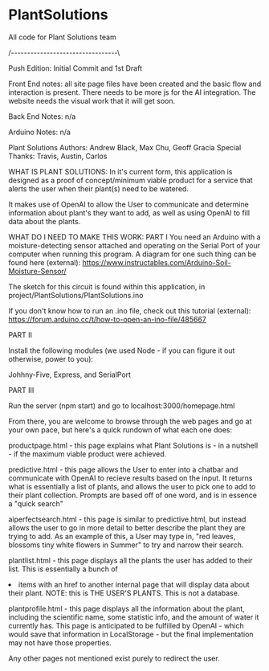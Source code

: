 # PlantSolutions
All code for Plant Solutions team

/---------------------------------\

Push Edition: Initial Commit and 1st Draft 

Front End notes: all site page files have been created and the basic flow and interaction is present. There needs to be more js for the AI integration. The website needs the visual work that it will get soon. 

Back End Notes: n/a

Arduino Notes: n/a

Plant Solutions
Authors: Andrew Black, Max Chu, Geoff Gracia
Special Thanks: Travis, Austin, Carlos

WHAT IS PLANT SOLUTIONS:
In it's current form, this application is designed as a proof of concept/minimum viable product for 
a service that alerts the user when their plant(s) need to be watered. 

It makes use of OpenAI to allow the User to communicate and determine information about
plant's they want to add, as well as using OpenAI to fill data about the plants.

WHAT DO I NEED TO MAKE THIS WORK:
PART I
You need an Arduino with a moisture-detecting sensor attached and operating on the Serial Port of your computer
when running this program. A diagram for one such thing can be found here (external): 
https://www.instructables.com/Arduino-Soil-Moisture-Sensor/ 

The sketch for this circuit is found within this application, in project/PlantSolutions/PlantSolutions.ino

If you don't know how to run an .ino file, check out this tutorial (external):
https://forum.arduino.cc/t/how-to-open-an-ino-file/485667 

PART II

Install the following modules (we used Node - if you can figure it out otherwise, power to you):

Johhny-Five, Express, and SerialPort

PART III

Run the server (npm start) and go to localhost:3000/homepage.html

From there, you are welcome to browse through the web pages and go at your own pace, but here's a quick rundown 
of what each one does:

productpage.html - this page explains what Plant Solutions is - in a nutshell - if the maximum viable product were
achieved.

predictive.html - this page allows the User to enter into a chatbar and communicate with OpenAI to recieve results
based on the input. It returns what is essentially a list of plants, and allows the user to pick one
to add to their plant collection. Prompts are based off of one word, and is in essence a "quick search"

aiperfectsearch.html - this page is similar to predictive.html, but instead allows the user to go in more
detail to better describe the plant they are trying to add. As an example of this, a User may type in, 
"red leaves, blossoms tiny white flowers in Summer" to try and narrow their search.

plantlist.html - this page displays all the plants the user has added to their list. This is essentially
a bunch of <li> items with an href to another internal page that will display data about their plant. 
NOTE: this is THE USER'S PLANTS. This is not a database.

plantprofile.html - this page displays all the information about the plant, including the scientific name, 
some statistic info, and the amount of water it currently has. This page is anticipated to be fulfilled by
OpenAI - which would save that information in LocalStorage - but the final implementation may not have
those properties.

Any other pages not mentioned exist purely to redirect the user. 

